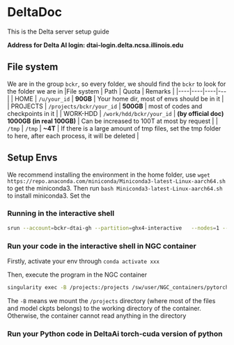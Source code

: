 # DeltaDoc
This is the Delta server setup guide

**Address for Delta AI login: dtai-login.delta.ncsa.illinois.edu**

## File system
We are in the group ```bckr```, so every folder, we should find the ```bckr``` to look for the folder we are in
|File system | Path | Quota | Remarks |
|----|----|----|---|
| HOME | ```/u/your_id``` | **90GB** | Your home dir, most of envs should be in it |
| PROJECTS | ```/projects/bckr/your_id``` | **500GB** | most of codes and checkpoints in it |
| WORK-HDD | ```/work/hdd/bckr/your_id``` | **(by official doc) 1000GB (in real 100GB)** | Can be increased to 100T at most by request |
| ```/tmp``` | ```/tmp``` | **~4T** | If there is a large amount of tmp files, set the tmp folder to here, after each process, it will be deleted |


## Setup Envs
We recommend installing the environment in the home folder, use ```wget https://repo.anaconda.com/miniconda/Miniconda3-latest-Linux-aarch64.sh``` to get the miniconda3. Then run ```bash Miniconda3-latest-Linux-aarch64.sh``` to install miniconda3. Set the 



### Running in the interactive shell
```bash
srun --account=bckr-dtai-gh --partition=ghx4-interactive   --nodes=1 --gpus-per-node=4 --tasks=1 --tasks-per-node=1   --cpus-per-task=16 --mem=128g --time=3:00:00   --pty bash
```

### Run your code in the interactive shell in NGC container

Firstly, activate your env through ```conda activate xxx```

Then, execute the program in the NGC container
```bash
singularity exec -B /projects:/projects /sw/user/NGC_containers/pytorch_24.07-py3.sif python main.py
```
The ```-B``` means we mount the ```/projects``` directory (where most of the files and model ckpts belongs) to the working directory of the container. Otherwise, the container cannot read anything in the directory


### Run your Python code in DeltaAi torch-cuda version of python

```bash
